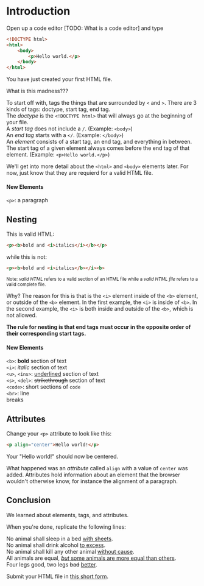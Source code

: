 # Introduction
Open up a code editor [TODO: What is a code editor] and type

```html
<!DOCTYPE html>
<html>
	<body>
		<p>Hello world.</p>
	</body>
</html>
```

You have just created your first HTML file.

What is this madness???

To start off with, tags the things that are surrounded by `<` and `>`. There are 3 kinds of tags: doctype, start tag, end tag.  
The *doctype* is the `<!DOCTYPE html>` that will always go at the beginning of your file.  
A *start tag* does not include a `/`. (Example: `<body>`)  
An *end tag* starts with a `</`. (Example: `</body>`)  
An *element* consists of a start tag, an end tag, and everything in between. The start tag of a given element always comes before the end tag of that element. (Example: `<p>Hello world.</p>`)

We'll get into more detail about the `<html>` and `<body>` elements later. For now, just know that they are requierd for a valid HTML file.

#### New Elements
`<p>`: a paragraph

## Nesting
This is valid HTML:

```html
<p><b>bold and <i>italics</i></b></p>
```

while this is not:

```html
<p><b>bold and <i>italics</b></i><b>
```

<small>Note: *valid HTML* refers to a valid section of an HTML file while a *valid HTML file* refers to a valid complete file.</small>

Why? The reason for this is that is the `<i>` element inside of the `<b>` element, or outside of the `<b>` element. In the first example, the `<i>` is inside of `<b>`. In the second example, the `<i>` is both inside and outside of the `<b>`, which is not allowed.

**The rule for nesting is that end tags must occur in the opposite order of their corresponding start tags.**

#### New Elements
`<b>`: **bold** section of text  
`<i>`: *italic* section of text  
`<u>`, `<ins>`: <ins>underlined</ins> section of text  
`<s>`, `<del>`: ~~strikethrough~~ section of text  
`<code>`: short sections of `code`  
`<br>`: line  
breaks

## Attributes
Change your `<p>` attribute to look like this:

```html
<p align="center">Hello world!</p>
```

Your "Hello world!" should now be centered.

What happened was an *attribute* called `align` with a value of `center` was added. Attributes hold information about an element that the browser wouldn't otherwise know, for instance the alignment of a paragraph.

## Conclusion
We learned about elements, tags, and attributes.

When you're done, replicate the following lines:

No animal shall sleep in a bed <ins>with sheets</ins>.  
No animal shall drink alcohol <ins>to excess</ins>.  
No animal shall kill any other animal <ins>without cause</ins>.  
All animals are equal, <ins>*but* some animals are more equal than others</ins>.  
Four legs good, two legs ~~bad~~ <ins>better</ins>.

Submit your HTML file in [this short form](https://forms.gle/umbC1SLTFFC44sYj8).
